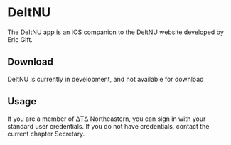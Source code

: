 # DeltNU

The DeltNU app is an iOS companion to the DeltNU website developed by Eric Gift. 

## Download

DeltNU is currently in development, and not available for download

## Usage

If you are a member of ΔTΔ Northeastern, you can sign in with your standard user credentials. If you do not have credentials, contact the current chapter Secretary.
